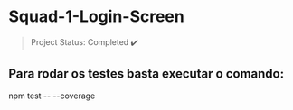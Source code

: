 # Squad-1-Login-Screen

> Project Status: Completed :heavy_check_mark:

## Para rodar os testes basta executar o comando:

npm test -- --coverage
